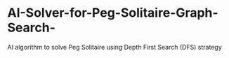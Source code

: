 # AI-Solver-for-Peg-Solitaire-Graph-Search-
AI algorithm to solve Peg Solitaire using Depth First Search (DFS) strategy
